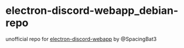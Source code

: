 # electron-discord-webapp_debian-repo
unofficial repo for [electron-discord-webapp](https://github.com/SpacingBat3/electron-discord-webapp) by @SpacingBat3
